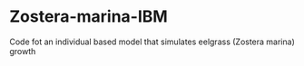 # Zostera-marina-IBM
Code fot an individual based  model that simulates eelgrass (Zostera marina) growth
